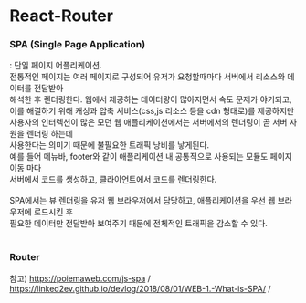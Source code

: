 # React-Router
### SPA (Single Page Application)
: 단일 페이지 어플리케이션. <br/>
  전통적인 페이지는 여러 페이지로 구성되어 유저가 요청할때마다 서버에서 리소스와 데이터를 전달받아 <br/>
  해석한 후 렌더링한다. 웹에서 제공하는 데이터량이 많아지면서 속도 문제가 야기되고, <br/>
  이를 해결하기 위해 캐싱과 압축 서비스(css,js 리소스 등을 cdn 형태로)를 제공하지만 <br/>
  사용자의 인터렉션이 많은 모던 웹 애플리케이션에서는 서버에서의 렌더링이 곧 서버 자원을 렌더링 하는데 <br/>
  사용한다는 의미기 때문에 불필요한 트래픽 낭비를 낳게된다. <br/>
  예를 들어 메뉴바, footer와 같이 애플리케이션 내 공통적으로 사용되는 모듈도 페이지 이동 마다 <br/>
  서버에서 코드를 생성하고, 클라이언트에서 코드를 렌더링한다. <br/><br/>
  SPA에서는 뷰 렌더링을 유저 웹 브라우저에서 담당하고, 애플리케이션을 우선 웹 브라우저에 로드시킨 후 <br/>
  필요한 데이터만 전달받아 보여주기 때문에 전체적인 트래픽을 감소할 수 있다. <br/><br/>
  
### Router
  
  
참고) https://poiemaweb.com/js-spa / https://linked2ev.github.io/devlog/2018/08/01/WEB-1.-What-is-SPA/ /
